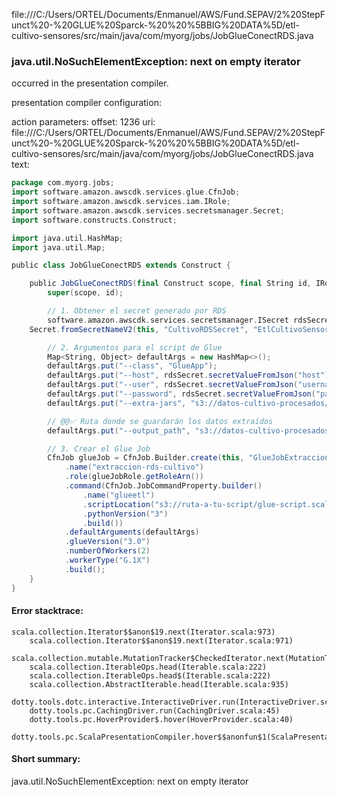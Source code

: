 file:///C:/Users/ORTEL/Documents/Enmanuel/AWS/Fund.SEPAV/2%20StepFunct%20-%20GLUE%20Sparck-%20%20%5BBIG%20DATA%5D/etl-cultivo-sensores/src/main/java/com/myorg/jobs/JobGlueConectRDS.java
### java.util.NoSuchElementException: next on empty iterator

occurred in the presentation compiler.

presentation compiler configuration:


action parameters:
offset: 1236
uri: file:///C:/Users/ORTEL/Documents/Enmanuel/AWS/Fund.SEPAV/2%20StepFunct%20-%20GLUE%20Sparck-%20%20%5BBIG%20DATA%5D/etl-cultivo-sensores/src/main/java/com/myorg/jobs/JobGlueConectRDS.java
text:
```scala
package com.myorg.jobs;
import software.amazon.awscdk.services.glue.CfnJob;
import software.amazon.awscdk.services.iam.IRole;
import software.amazon.awscdk.services.secretsmanager.Secret;
import software.constructs.Construct;

import java.util.HashMap;
import java.util.Map;

public class JobGlueConectRDS extends Construct {

    public JobGlueConectRDS(final Construct scope, final String id, IRole glueJobRole) {
        super(scope, id);

        // 1. Obtener el secret generado por RDS
        software.amazon.awscdk.services.secretsmanager.ISecret rdsSecret =
    Secret.fromSecretNameV2(this, "CultivoRDSSecret", "EtlCultivoSensoresStackRdsS-LxRUE0C2O2gm");

        // 2. Argumentos para el script de Glue
        Map<String, Object> defaultArgs = new HashMap<>();
        defaultArgs.put("--class", "GlueApp");
        defaultArgs.put("--host", rdsSecret.secretValueFromJson("host").toString());
        defaultArgs.put("--user", rdsSecret.secretValueFromJson("username").toString());
        defaultArgs.put("--password", rdsSecret.secretValueFromJson("password").toString());
        defaultArgs.put("--extra-jars", "s3://datos-cultivo-procesados/drivers/mysql-connector-j-9.2.0.jar");

        // @@✅ Ruta donde se guardarán los datos extraídos
        defaultArgs.put("--output_path", "s3://datos-cultivo-procesados/myData/");

        // 3. Crear el Glue Job
        CfnJob glueJob = CfnJob.Builder.create(this, "GlueJobExtraccionRDS")
            .name("extraccion-rds-cultivo")
            .role(glueJobRole.getRoleArn())
            .command(CfnJob.JobCommandProperty.builder()
                .name("glueetl")
                .scriptLocation("s3://ruta-a-tu-script/glue-script.scala") // <--- cambia esto a tu ruta real
                .pythonVersion("3")
                .build())
            .defaultArguments(defaultArgs)
            .glueVersion("3.0")
            .numberOfWorkers(2)
            .workerType("G.1X")
            .build();
    }
}

```



#### Error stacktrace:

```
scala.collection.Iterator$$anon$19.next(Iterator.scala:973)
	scala.collection.Iterator$$anon$19.next(Iterator.scala:971)
	scala.collection.mutable.MutationTracker$CheckedIterator.next(MutationTracker.scala:76)
	scala.collection.IterableOps.head(Iterable.scala:222)
	scala.collection.IterableOps.head$(Iterable.scala:222)
	scala.collection.AbstractIterable.head(Iterable.scala:935)
	dotty.tools.dotc.interactive.InteractiveDriver.run(InteractiveDriver.scala:164)
	dotty.tools.pc.CachingDriver.run(CachingDriver.scala:45)
	dotty.tools.pc.HoverProvider$.hover(HoverProvider.scala:40)
	dotty.tools.pc.ScalaPresentationCompiler.hover$$anonfun$1(ScalaPresentationCompiler.scala:389)
```
#### Short summary: 

java.util.NoSuchElementException: next on empty iterator